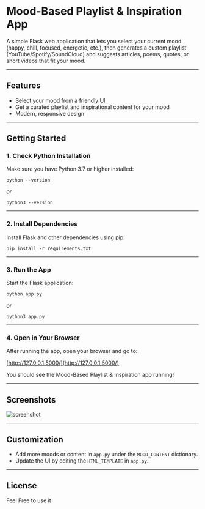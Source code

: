 # Mood-Based Playlist & Inspiration App

A simple Flask web application that lets you select your current mood (happy, chill, focused, energetic, etc.), then generates a custom playlist (YouTube/Spotify/SoundCloud) and suggests articles, poems, quotes, or short videos that fit your mood.

---

## Features
- Select your mood from a friendly UI
- Get a curated playlist and inspirational content for your mood
- Modern, responsive design

---

## Getting Started

### 1. Check Python Installation
Make sure you have Python 3.7 or higher installed:

```
python --version
```
*or*
```
python3 --version
```

---

### 2. Install Dependencies
Install Flask and other dependencies using pip:

```
pip install -r requirements.txt
```

---

### 3. Run the App
Start the Flask application:

```
python app.py
```
*or*
```
python3 app.py
```

---

### 4. Open in Your Browser
After running the app, open your browser and go to:

[http://127.0.0.1:5000/](http://127.0.0.1:5000/)

You should see the Mood-Based Playlist & Inspiration app running!

---

## Screenshots

![screenshot](screenshot.png)

---

## Customization
- Add more moods or content in `app.py` under the `MOOD_CONTENT` dictionary.
- Update the UI by editing the `HTML_TEMPLATE` in `app.py`.

---

## License
Feel Free to use it 